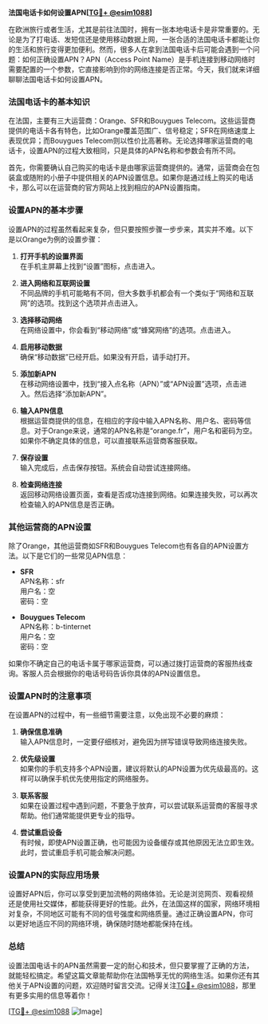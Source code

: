 **法国电话卡如何设置APN[[TG💪+ @esim1088](https://t.me/s/esim1088)]**

在欧洲旅行或者生活，尤其是前往法国时，拥有一张本地电话卡是非常重要的。无论是为了打电话、发短信还是使用移动数据上网，一张合适的法国电话卡都能让你的生活和旅行变得更加便利。然而，很多人在拿到法国电话卡后可能会遇到一个问题：如何正确设置APN？APN（Access Point Name）是手机连接到移动网络时需要配置的一个参数，它直接影响到你的网络连接是否正常。今天，我们就来详细聊聊法国电话卡如何设置APN。

### 法国电话卡的基本知识

在法国，主要有三大运营商：Orange、SFR和Bouygues Telecom。这些运营商提供的电话卡各有特色，比如Orange覆盖范围广、信号稳定；SFR在网络速度上表现优异；而Bouygues Telecom则以性价比高著称。无论选择哪家运营商的电话卡，设置APN的过程大致相同，只是具体的APN名称和参数会有所不同。

首先，你需要确认自己购买的电话卡是由哪家运营商提供的。通常，运营商会在包装盒或随附的小册子中提供相关的APN设置信息。如果你是通过线上购买的电话卡，那么可以在运营商的官方网站上找到相应的APN设置指南。

### 设置APN的基本步骤

设置APN的过程虽然看起来复杂，但只要按照步骤一步步来，其实并不难。以下是以Orange为例的设置步骤：

1. **打开手机的设置界面**  
   在手机主屏幕上找到“设置”图标，点击进入。

2. **进入网络和互联网设置**  
   不同品牌的手机可能略有不同，但大多数手机都会有一个类似于“网络和互联网”的选项。找到这个选项并点击进入。

3. **选择移动网络**  
   在网络设置中，你会看到“移动网络”或“蜂窝网络”的选项。点击进入。

4. **启用移动数据**  
   确保“移动数据”已经开启。如果没有开启，请手动打开。

5. **添加新APN**  
   在移动网络设置中，找到“接入点名称（APN）”或“APN设置”选项，点击进入。然后选择“添加新APN”。

6. **输入APN信息**  
   根据运营商提供的信息，在相应的字段中输入APN名称、用户名、密码等信息。对于Orange来说，通常的APN名称是“orange.fr”，用户名和密码为空。如果你不确定具体的信息，可以直接联系运营商客服获取。

7. **保存设置**  
   输入完成后，点击保存按钮。系统会自动尝试连接网络。

8. **检查网络连接**  
   返回移动网络设置页面，查看是否成功连接到网络。如果连接失败，可以再次检查输入的APN信息是否正确。

### 其他运营商的APN设置

除了Orange，其他运营商如SFR和Bouygues Telecom也有各自的APN设置方法。以下是它们的一些常见APN信息：

- **SFR**  
  APN名称：sfr  
  用户名：空  
  密码：空  

- **Bouygues Telecom**  
  APN名称：b-tinternet  
  用户名：空  
  密码：空  

如果你不确定自己的电话卡属于哪家运营商，可以通过拨打运营商的客服热线查询。客服人员会根据你的电话号码告诉你具体的APN设置信息。

### 设置APN时的注意事项

在设置APN的过程中，有一些细节需要注意，以免出现不必要的麻烦：

1. **确保信息准确**  
   输入APN信息时，一定要仔细核对，避免因为拼写错误导致网络连接失败。

2. **优先级设置**  
   如果你的手机支持多个APN设置，建议将默认的APN设置为优先级最高的。这样可以确保手机优先使用指定的网络服务。

3. **联系客服**  
   如果在设置过程中遇到问题，不要急于放弃，可以尝试联系运营商的客服寻求帮助。他们通常能提供更专业的指导。

4. **尝试重启设备**  
   有时候，即使APN设置正确，也可能因为设备缓存或其他原因无法立即生效。此时，尝试重启手机可能会解决问题。

### 设置APN的实际应用场景

设置好APN后，你可以享受到更加流畅的网络体验。无论是浏览网页、观看视频还是使用社交媒体，都能获得更好的性能。此外，在法国这样的国家，网络环境相对复杂，不同地区可能有不同的信号强度和网络质量。通过正确设置APN，你可以更好地适应不同的网络环境，确保随时随地都能保持在线。

### 总结

设置法国电话卡的APN虽然需要一定的耐心和技术，但只要掌握了正确的方法，就能轻松搞定。希望这篇文章能帮助你在法国畅享无忧的网络生活。如果你还有其他关于APN设置的问题，欢迎随时留言交流。记得关注[TG💪+ @esim1088](https://t.me/s/esim1088)，那里有更多实用的信息等着你！

[[TG💪+ @esim1088](https://t.me/s/esim1088) ![Image](https://i.postimg.cc/4NQfJmqS/Snipaste-2025-05-13-00-14-12.png)]